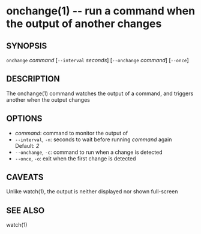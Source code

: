 onchange(1) -- run a command when the output of another changes
===============================================================

## SYNOPSIS

`onchange` <var>command</var> [`--interval` <var>seconds</var>] [`--onchange` <var>command</var>] [`--once`]

## DESCRIPTION

The onchange(1) command watches the output of a command, and triggers another when the output changes

## OPTIONS

* <var>command</var>:
  command to monitor the output of
* `--interval`, `-n`:
  seconds to wait before running <var>command</var> again  
  Default: <var>2</var>
* `--onchange`, `-c`:
  command to run when a change is detected
* `--once`, `-o`:
  exit when the first change is detected

## CAVEATS

Unlike watch(1), the output is neither displayed nor shown full-screen

## SEE ALSO

watch(1)


[SYNOPSIS]: #SYNOPSIS "SYNOPSIS"
[DESCRIPTION]: #DESCRIPTION "DESCRIPTION"
[OPTIONS]: #OPTIONS "OPTIONS"
[CAVEATS]: #CAVEATS "CAVEATS"
[SEE ALSO]: #SEE-ALSO "SEE ALSO"


[28point8(1)]: 28point8.1.html
[anycopy(1)]: anycopy.1.html
[anypaste(1)]: anypaste.1.html
[breakpt-test(1)]: breakpt-test.1.html
[breakpt(1)]: breakpt.1.html
[chcase(1)]: chcase.1.html
[colourtest(1)]: colourtest.1.html
[divider(1)]: divider.1.html
[dotfiles-undoc(1)]: dotfiles-undoc.1.html
[ellipse(1)]: ellipse.1.html
[ffcat(1)]: ffcat.1.html
[fn(1)]: fn.1.html
[gifdice(1)]: gifdice.1.html
[gifv(1)]: gifv.1.html
[git-changed(1)]: git-changed.1.html
[git-main(1)]: git-main.1.html
[git-push-all(1)]: git-push-all.1.html
[gravatar(1)]: gravatar.1.html
[gz(1)]: gz.1.html
[ipgrep(1)]: ipgrep.1.html
[mansi(1)]: mansi.1.html
[mdwrap(1)]: mdwrap.1.html
[movieme(1)]: movieme.1.html
[nps(1)]: nps.1.html
[nuname(1)]: nuname.1.html
[onchange(1)]: onchange.1.html
[pycturetube(1)]: pycturetube.1.html
[returnOneOf(1)]: returnOneOf.1.html
[selfie(1)]: selfie.1.html
[shttp(1)]: shttp.1.html
[simplify(1)]: simplify.1.html
[sshmux(1)]: sshmux.1.html
[tminus(1)]: tminus.1.html
[tmx(1)]: tmx.1.html
[untar(1)]: untar.1.html
[xbmcplay(1)]: xbmcplay.1.html
[xbmcqueue(1)]: xbmcqueue.1.html
[zdate(1)]: zdate.1.html

